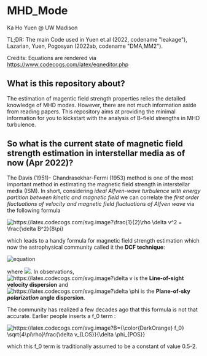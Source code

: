 # MHD_Mode

Ka Ho Yuen @ UW Madison

TL;DR: The main Code used in Yuen et.al (2022, codename "leakage"), Lazarian, Yuen, Pogosyan (2022ab, codename "DMA,MM2"). 

Credits: Equations are rendered via  https://www.codecogs.com/latex/eqneditor.php 

## What is this repository about?

The estimation of magentic field strength properties relies the detailed knowledge of MHD modes. However, there are not much information aside from reading papers. This repository aims at providing the minimal information for you to kickstart with the analysis of B-field strengths in MHD turbulence.

## So what is the current state of magnetic field strength estimation in interstellar media as of now (Apr 2022)?

The Davis (1951)- Chandrasekhar-Fermi (1953) method is one of the most important method in estimating the magnetic field strength in interstellar media (ISM). In short, considering _ideal Alfven-wave turbulence with energy partition between kinetic and magnetic field_ we can correlate the _first order fluctuations of velocity and magnetic field fluctuations of Alfven wave_ via the following formula

<img src="https://latex.codecogs.com/svg.image?\frac{1}{2}\rho&space;\delta&space;v^2&space;=&space;\frac{\delta&space;B^2}{8\pi}" title="https://latex.codecogs.com/svg.image?\frac{1}{2}\rho \delta v^2 = \frac{\delta B^2}{8\pi}" />

which leads to a handy formula for magnetic field strength estimation which now the astrophysical community called it the **DCF technique**:

![equation](https://latex.codecogs.com/svg.image?B=\sqrt{4\pi\rho}\frac{\delta&space;v}{\delta&space;\phi})

where  <img src="https://latex.codecogs.com/svg.image?\delta&space;\phi&space;=&space;\delta&space;B/B" />. In observations, <img src="https://latex.codecogs.com/svg.image?\delta&space;v" title="https://latex.codecogs.com/svg.image?\delta v" /> is the **Line-of-sight velocity dispersion** and <img src="https://latex.codecogs.com/svg.image?\delta&space;\phi" title="https://latex.codecogs.com/svg.image?\delta \phi" /> is the **Plane-of-sky _polarization_ angle dispersion**.

The community has realized a few decades ago that this formula is not that accurate. Earlier people inserts a f_0 term :

<img src="https://latex.codecogs.com/svg.image?B={\color{DarkOrange}&space;f_0}&space;\sqrt{4\pi\rho}\frac{\delta&space;v_{LOS}}{\delta&space;\phi_{POS}}" title="https://latex.codecogs.com/svg.image?B={\color{DarkOrange} f_0} \sqrt{4\pi\rho}\frac{\delta v_{LOS}}{\delta \phi_{POS}}" />

which this f_0 term is traditionally assumed to be a constant of value 0.5-2.



